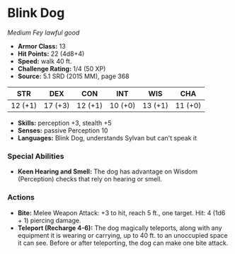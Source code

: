 # Blink Dog

*Medium* *Fey* *lawful good*

- **Armor Class:** 13
- **Hit Points:** 22 (4d8+4)
- **Speed:** walk 40 ft.
- **Challenge Rating:** 1/4 (50 XP)
- **Source:** 5.1 SRD (2015 MM), page 368

| STR | DEX | CON | INT | WIS | CHA |
| --- | --- | --- | --- | --- | --- |
| 12 (+1) | 17 (+3) | 12 (+1) | 10 (+0) | 13 (+1) | 11 (+0) |

- **Skills:** perception +3, stealth +5
- **Senses:** passive Perception 10
- **Languages:** Blink Dog, understands Sylvan but can't speak it

### Special Abilities

- **Keen Hearing and Smell:** The dog has advantage on Wisdom (Perception) checks that rely on hearing or smell.

### Actions

- **Bite:** Melee Weapon Attack: +3 to hit, reach 5 ft., one target. Hit: 4 (1d6 + 1) piercing damage.
- **Teleport (Recharge 4-6):** The dog magically teleports, along with any equipment it is wearing or carrying, up to 40 ft. to an unoccupied space it can see. Before or after teleporting, the dog can make one bite attack.


